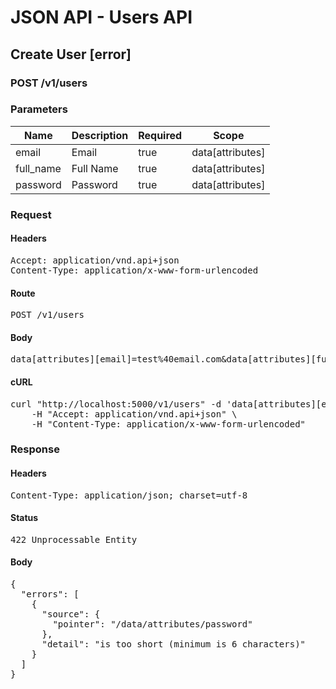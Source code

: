 # JSON API - Users API

## Create User [error]

### POST /v1/users

### Parameters

| Name | Description | Required | Scope |
|------|-------------|----------|-------|
| email | Email | true | data[attributes] |
| full_name | Full Name | true | data[attributes] |
| password | Password | true | data[attributes] |

### Request

#### Headers

<pre>Accept: application/vnd.api+json
Content-Type: application/x-www-form-urlencoded</pre>

#### Route

<pre>POST /v1/users</pre>

#### Body

<pre>data[attributes][email]=test%40email.com&data[attributes][full_name]=Richard+Chong&data[attributes][password]=12345</pre>

#### cURL

<pre class="request">curl &quot;http://localhost:5000/v1/users&quot; -d &#39;data[attributes][email]=test%40email.com&amp;data[attributes][full_name]=Richard+Chong&amp;data[attributes][password]=12345&#39; -X POST \
	-H &quot;Accept: application/vnd.api+json&quot; \
	-H &quot;Content-Type: application/x-www-form-urlencoded&quot;</pre>

### Response

#### Headers

<pre>Content-Type: application/json; charset=utf-8</pre>

#### Status

<pre>422 Unprocessable Entity</pre>

#### Body

<pre>{
  "errors": [
    {
      "source": {
        "pointer": "/data/attributes/password"
      },
      "detail": "is too short (minimum is 6 characters)"
    }
  ]
}</pre>
